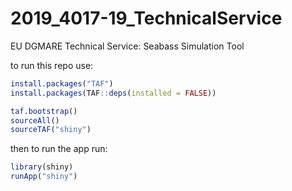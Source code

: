 # 2019_4017-19_TechnicalService
EU DGMARE Technical Service: Seabass Simulation Tool

to run this repo use:
```r
install.packages("TAF")
install.packages(TAF::deps(installed = FALSE))

taf.bootstrap()
sourceAll()
sourceTAF("shiny")
```

then to run the app run:

```r
library(shiny)
runApp("shiny")
```
